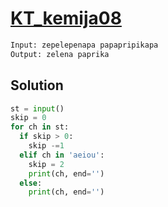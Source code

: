 # [KT_kemija08](https://open.kattis.com/problems/kemija08)



```txt
Input: zepelepenapa papapripikapa
Output: zelena paprika
```

## Solution

```py
st = input()
skip = 0
for ch in st:
  if skip > 0:
    skip -=1
  elif ch in 'aeiou':
    skip = 2
    print(ch, end='')
  else:
    print(ch, end='')
```
